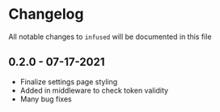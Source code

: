 # Changelog

All notable changes to `infused` will be documented in this file

## 0.2.0 - 07-17-2021

- Finalize settings page styling
- Added in middleware to check token validity
- Many bug fixes
